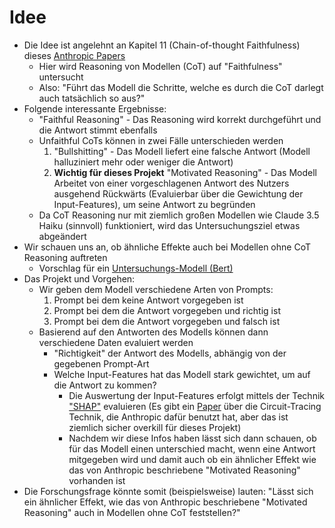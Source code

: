 # Idee

- Die Idee ist angelehnt an Kapitel 11 (Chain-of-thought Faithfulness) dieses [Anthropic Papers](https://transformer-circuits.pub/2025/attribution-graphs/biology.html#dives-cot)
    - Hier wird Reasoning von Modellen (CoT) auf "Faithfulness" untersucht
    - Also: "Führt das Modell die Schritte, welche es durch die CoT darlegt auch tatsächlich so aus?"
- Folgende interessante Ergebnisse:
    - "Faithful Reasoning" - Das Reasoning wird korrekt durchgeführt und die Antwort stimmt ebenfalls
    - Unfaithful CoTs können in zwei Fälle unterschieden werden
        1. "Bullshitting" - Das Modell liefert eine falsche Antwort (Modell halluziniert mehr oder weniger die Antwort)
        2. **Wichtig für dieses Projekt** "Motivated Reasoning" - Das Modell Arbeitet von einer vorgeschlagenen Antwort des Nutzers ausgehend Rückwärts (Evaluierbar über die Gewichtung der Input-Features), um seine Antwort zu begründen
    - Da CoT Reasoning nur mit ziemlich großen Modellen wie Claude 3.5 Haiku (sinnvoll) funktioniert, wird das Untersuchungsziel etwas abgeändert
- Wir schauen uns an, ob ähnliche Effekte auch bei Modellen ohne CoT Reasoning auftreten
    - Vorschlag für ein [Untersuchungs-Modell (Bert)](https://huggingface.co/google-bert/bert-base-uncased)
- Das Projekt und Vorgehen:
    - Wir geben dem Modell verschiedene Arten von Prompts:
        1. Prompt bei dem keine Antwort vorgegeben ist
        2. Prompt bei dem die Antwort vorgegeben und richtig ist
        3. Prompt bei dem die Antwort vorgegeben und falsch ist
    - Basierend auf den Antworten des Modells können dann verschiedene Daten evaluiert werden 
        - "Richtigkeit" der Antwort des Modells, abhängig von der gegebenen Prompt-Art
        - Welche Input-Features hat das Modell stark gewichtet, um auf die Antwort zu kommen?
            - Die Auswertung der Input-Features erfolgt mittels der Technik ["SHAP"](https://www.geeksforgeeks.org/machine-learning/shap-a-comprehensive-guide-to-shapley-additive-explanations/) evaluieren (Es gibt ein [Paper](https://transformer-circuits.pub/2025/attribution-graphs/methods.html#graphs) über die Circuit-Tracing Technik, die Anthropic dafür benutzt hat, aber das ist ziemlich sicher overkill für dieses Projekt)
            - Nachdem wir diese Infos haben lässt sich dann schauen, ob für das Modell einen unterschied macht, wenn eine Antwort mitgegeben wird und damit auch ob ein ähnlicher Effekt wie das von Anthropic beschriebene "Motivated Reasoning" vorhanden ist
- Die Forschungsfrage könnte somit (beispielsweise) lauten: "Lässt sich ein ähnlicher Effekt, wie das von Anthropic beschriebene "Motivated Reasoning" auch in Modellen ohne CoT feststellen?"
